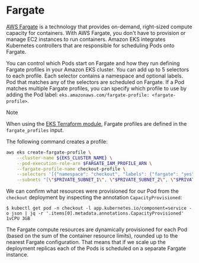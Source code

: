 # Fargate

[AWS Fargate](https://aws.amazon.com/fargate/) is a technology that provides on-demand, right-sized compute capacity for containers. With AWS Fargate, you don't have to provision or manage EC2 instances to run containers. Amazon EKS integrates Kubernetes controllers that are responsible for scheduling Pods onto Fargate.

You can control which Pods start on Fargate and how they run defining Fargate profiles in your Amazon EKS cluster. You can add up to 5 selectors to each profile. Each selector contains a namespace and optional labels. Pod that matches any of the selectors are scheduled on Fargate. If a Pod matches multiple Fargate profiles, you can specify which profile to use by adding the Pod label: `eks.amazonaws.com/fargate-profile: <fargate-profile>`.

> [!NOTE]
> When using the [EKS Terraform module](https://registry.terraform.io/modules/terraform-aws-modules/eks/aws/latest), Fargate profiles are defined in the `fargate_profiles` input.

The following command creates a profile:
```bash
aws eks create-fargate-profile \
    --cluster-name ${EKS_CLUSTER_NAME} \
    --pod-execution-role-arn $FARGATE_IAM_PROFILE_ARN \
    --fargate-profile-name checkout-profile \
    --selectors '[{"namespace": "checkout", "labels": {"fargate": "yes"}}]' \
    --subnets "[\"$PRIVATE_SUBNET_1\", \"$PRIVATE_SUBNET_2\", \"$PRIVATE_SUBNET_3\"]"
```

We can confirm what resources were provisioned for our Pod from the `checkout` deployment by inspecting the annotation `CapacityProvisioned`:
```
$ kubectl get pod -n checkout -l app.kubernetes.io/component=service -o json | jq -r '.items[0].metadata.annotations.CapacityProvisioned'
1vCPU 3GB
```

The Fargate compute resources are dynamically provisioned for each Pod (based on the sum of the container resource limits), rounded up to the nearest Fargate configuration. That means that if we scale up the deployment replicas each of the Pods is scheduled on a separate Fargate instance.
